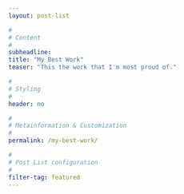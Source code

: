 ```yaml
---
layout: post-list

#
# Content
#
subheadline: 
title: "My Best Work"
teaser: "This the work that I'm most proud of."

#
# Styling
#
header: no

#
# Metainformation & Customization
#
permalink: /my-best-work/

#
# Post List configuration
#
filter-tag: featured
---
```


